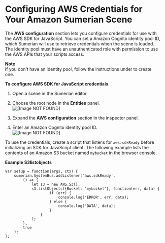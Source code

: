 # Configuring AWS Credentials for Your Amazon Sumerian Scene<a name="scene-aws"></a>

The **AWS configuration** section lets you configure credentials for use with the AWS SDK for JavaScript\. You can set a Amazon Cognito identity pool ID, which Sumerian will use to retrieve credentials when the scene is loaded\. The identity pool must have an unauthenticated role with permission to use the AWS APIs that your scripts access\.

**Note**  
If you don't have an identity pool, follow the instructions under  to create one\.

**To configure AWS SDK for JavaScript credentials**

1. Open a scene in the Sumerian editor\.

1. Choose the root node in the **Entities** panel\.  
![\[Image NOT FOUND\]](http://docs.aws.amazon.com/sumerian/latest/userguide/images/editor-entities-scene.png)

1. Expand the **AWS configuration** section in the inspector panel\.

1. Enter an Amazon Cognito identity pool ID\.  
![\[Image NOT FOUND\]](http://docs.aws.amazon.com/sumerian/latest/userguide/images/scene-sections-aws.png)

To use the credentials, create a script that listens for `aws.sdkReady` before initializing an SDK for JavaScript client\. The following example lists the contents of an Amazon S3 bucket named `mybucket` in the browser console\.

**Example S3listobjects**  

```
var setup = function(args, ctx) {
    sumerian.SystemBus.addListener('aws.sdkReady',
        () => {
            let s3 = new AWS.S3();
            s3.listObjects({Bucket: "mybucket"}, function(err, data) {
                    if (err) {
                        console.log('ERROR', err, data);
                    } else {
                        console.log('DATA', data);
                    }
                }
            );
        },
        true
    );
};
```